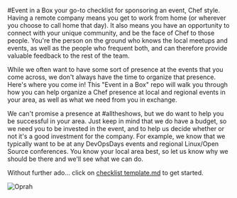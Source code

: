 #Event in a Box
your go-to checklist for sponsoring an event, Chef style.
Having a remote company means you get to work from home (or wherever you choose to call home that day). It also means you have an opportunity to connect with your unique community, and be the face of Chef to those people. You're the person on the ground who knows the local meetups and events, as well as the people who frequent both, and can therefore provide valuable feedback to the rest of the team.

While we often want to have some sort of presence at the events that you come across, we don't always have the time to organize that presence. Here's where you come in! This "Event in a Box" repo will walk you through how you can help organize a Chef presence at local and regional events in your area, as well as what we need from you in exchange.

We can't promise a presence at #alltheshows, but we do want to help you be successful in your area. Just keep in mind that we do have a budget, so we need you to be invested in the event, and to help us decide whether or not it's a good investment for the company. For example, we know that we typically want to be at any DevOpsDays events and regional Linux/Open Source conferences. You know your local area best, so let us know why we should be there and we'll see what we can do.

Without further ado... click on [checklist template.md](https://github.com/mary-grace/event-in-a-box/blob/master/checklist-template.md) to get started.

![Oprah](http://cdn.meme.am/instances/500x/63091256.jpg)
